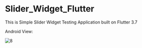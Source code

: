 # Slider_Widget_Flutter

This is Simple Slider Widget Testing Application built on Flutter 3.7

Android View:

![8](https://user-images.githubusercontent.com/98497929/226092899-4ca34f26-4ca6-4e82-8075-86d1063ed9c3.PNG)
